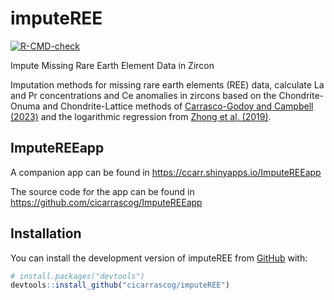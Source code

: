 
<!-- README.md is generated from README.Rmd. Please edit that file -->

# imputeREE

<!-- badges: start -->

[![R-CMD-check](https://github.com/cicarrascog/imputeREE/actions/workflows/R-CMD-check.yaml/badge.svg)](https://github.com/cicarrascog/imputeREE/actions/workflows/R-CMD-check.yaml)

<!-- badges: end -->

Impute Missing Rare Earth Element Data in Zircon

Imputation methods for missing rare earth elements (REE) data, calculate
La and Pr concentrations and Ce anomalies in zircons based on the
Chondrite-Onuma and Chondrite-Lattice methods of [Carrasco-Godoy and
Campbell
(2023)](https://link.springer.com/article/10.1007/s00710-019-00682-y)
and the logarithmic regression from [Zhong et al.
(2019)](https://link.springer.com/article/10.1007/s00710-019-00682-y).

## ImputeREEapp

A companion app can be found in
<https://ccarr.shinyapps.io/ImputeREEapp>

The source code for the app can be found in
<https://github.com/cicarrascog/ImputeREEapp>

## Installation

You can install the development version of imputeREE from
[GitHub](https://github.com/) with:

``` r
# install.packages("devtools")
devtools::install_github("cicarrascog/imputeREE")
```
